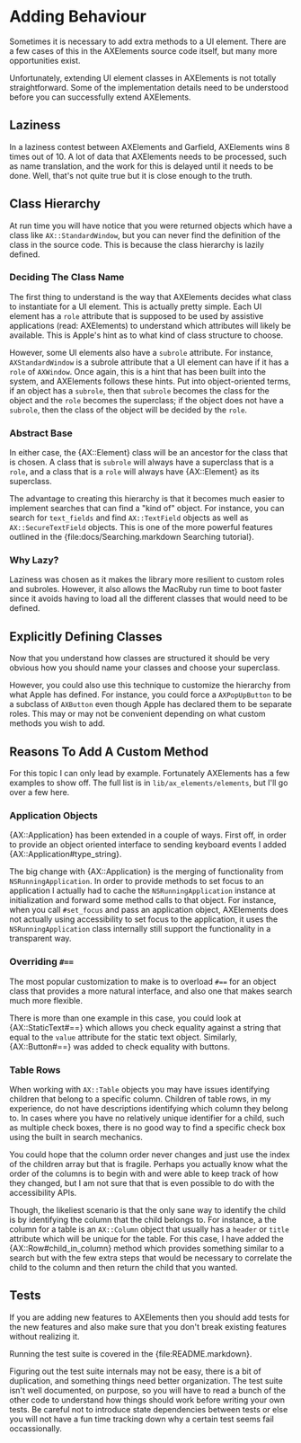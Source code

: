 # Adding Behaviour

Sometimes it is necessary to add extra methods to a UI
element. There are a few cases of this in the AXElements source code
itself, but many more opportunities exist.

Unfortunately, extending UI element classes in AXElements is not
totally straightforward. Some of the implementation details need to be
understood before you can successfully extend AXElements.

## Laziness

In a laziness contest between AXElements and Garfield, AXElements wins
8 times out of 10. A lot of data that AXElements needs to be
processed, such as name translation, and the work for this is delayed
until it needs to be done. Well, that's not quite true but it is close
enough to the truth.

## Class Hierarchy

At run time you will have notice that you were returned objects which
have a class like `AX::StandardWindow`, but you can never find the
definition of the class in the source code. This is because the class
hierarchy is lazily defined.

### Deciding The Class Name

The first thing to understand is the way that AXElements decides what
class to instantiate for a UI element. This is actually pretty
simple. Each UI element has a `role` attribute that is supposed to be
used by assistive applications (read: AXElements) to understand which
attributes will likely be available. This is Apple's hint as to what
kind of class structure to choose.

However, some UI elements also have a `subrole` attribute. For
instance, `AXStandardWindow` is a subrole attribute that a UI element
can have if it has a `role` of `AXWindow`. Once again, this is a hint
that has been built into the system, and AXElements follows these
hints. Put into object-oriented terms, if an object has a `subrole`,
then that `subrole` becomes the class for the object and the `role`
becomes the superclass; if the object does not have a `subrole`, then
the class of the object will be decided by the `role`.

### Abstract Base

In either case, the {AX::Element} class will be an ancestor for the
class that is chosen. A class that is `subrole` will always have a
superclass that is a `role`, and a class that is a `role` will always
have {AX::Element} as its superclass.

The advantage to creating this hierarchy is that it becomes much
easier to implement searches that can find a "kind of" object. For
instance, you can search for `text_fields` and find `AX::TextField`
objects as well as `AX::SecureTextField` objects. This is one of the
more powerful features outlined in the
{file:docs/Searching.markdown Searching tutorial}.

### Why Lazy?

Laziness was chosen as it makes the library more resilient to custom
roles and subroles. However, it also allows the MacRuby run time to
boot faster since it avoids having to load all the different classes
that would need to be defined.

## Explicitly Defining Classes

Now that you understand how classes are structured it should be very
obvious how you should name your classes and choose your superclass.

However, you could also use this technique to customize the hierarchy
from what Apple has defined. For instance, you could force a
`AXPopUpButton` to be a subclass of `AXButton` even though Apple has
declared them to be separate roles. This may or may not be convenient
depending on what custom methods you wish to add.

## Reasons To Add A Custom Method

For this topic I can only lead by example. Fortunately AXElements has
a few examples to show off. The full list is in
`lib/ax_elements/elements`, but I'll go over a few here.

### Application Objects

{AX::Application} has been extended in a couple of ways. First off, in
order to provide an object oriented interface to sending keyboard
events I added {AX::Application#type_string}.

The big change with {AX::Application} is the merging of functionality
from `NSRunningApplication`. In order to provide methods to set focus
to an application I actually had to cache the `NSRunningApplication`
instance at initialization and forward some method calls to that
object. For instance, when you call `#set_focus` and pass an
application object, AXElements does not actually using accessibility
to set focus to the application, it uses the `NSRunningApplication`
class internally still support the functionality in a transparent way.

### Overriding `#==`

The most popular customization to make is to overload `#==` for an
object class that provides a more natural interface, and also one that
makes search much more flexible.

There is more than one example in this case, you could look at
{AX::StaticText#==} which allows you check equality against a string
that equal to the `value` attribute for the static text
object. Similarly, {AX::Button#==} was added to check equality with
buttons.

### Table Rows

When working with `AX::Table` objects you may have issues identifying
children that belong to a specific column. Children of table rows, in
my experience, do not have descriptions identifying which column they
belong to. In cases where you have no relatively unique identifier for
a child, such as multiple check boxes, there is no good way to find a
specific check box using the built in search mechanics.

You could hope that the column order never changes and just use the
index of the children array but that is fragile. Perhaps you actually
know what the order of the columns is to begin with and were able to
keep track of how they changed, but I am not sure that that is even
possible to do with the accessibility APIs.

Though, the likeliest scenario is that the only sane way to identify
the child is by identifying the column that the child belongs to. For
instance, a the column for a table is an `AX::Column` object that
usually has a `header` or `title` attribute which will be unique for
the table. For this case, I have added the {AX::Row#child_in_column}
method which provides something similar to a search but with the few
extra steps that would be necessary to correlate the child to the
column and then return the child that you wanted.

## Tests

If you are adding new features to AXElements then you should add tests
for the new features and also make sure that you don't break existing
features without realizing it.

Running the test suite is covered in the {file:README.markdown}.

Figuring out the test suite internals may not be easy, there is a bit
of duplication, and something things need better organization. The
test suite isn't well documented, on purpose, so you will have to read
a bunch of the other code to understand how things should work before
writing your own tests. Be careful not to introduce state dependencies
between tests or else you will not have a fun time tracking down why a
certain test seems fail occassionally.
